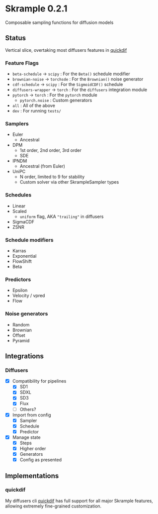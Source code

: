# Skrample 0.2.1
Composable sampling functions for diffusion models

## Status
Vertical slice, overtaking most diffusers features in [quickdif](https://github.com/Beinsezii/quickdif.git)

### Feature Flags
 - `beta-schedule` -> `scipy` : For the `Beta()` schedule modifier
 - `brownian-noise` -> `torchsde` : For the `Brownian()` noise generator
 - `cdf-schedule` -> `scipy` : For the `SigmoidCDF()` schedule
 - `diffusers-wrapper` -> `torch` : For the `diffusers` integration module
 - `pytorch` -> `torch` : For the `pytorch` module
   - `pytorch.noise` : Custom generators
 - `all` : All of the above
 - `dev` : For running `tests/`

### Samplers
- Euler
  - Ancestral
- DPM
  - 1st order, 2nd order, 3rd order
  - SDE
- IPNDM
  - Ancestral (from Euler)
- UniPC
  - N order, limited to 9 for stability
  - Custom solver via other SkrampleSampler types

### Schedules
- Linear
- Scaled
  - `uniform` flag, AKA `"trailing"` in diffusers
- SigmaCDF
- ZSNR

### Schedule modifiers
- Karras
- Exponential
- FlowShift
- Beta

### Predictors
- Epsilon
- Velocity / vpred
- Flow

### Noise generators
- Random
- Brownian
- Offset
- Pyramid

## Integrations
### Diffusers
- [X] Compatibility for pipelines
  - [X] SD1
  - [X] SDXL
  - [X] SD3
  - [X] Flux
  - [ ] Others?
- [X] Import from config
  - [X] Sampler
  - [X] Schedule
  - [X] Predictor
- [X] Manage state
  - [X] Steps
  - [X] Higher order
  - [X] Generators
  - [X] Config as presented

## Implementations
### quickdif
My diffusers cli [quickdif](https://github.com/Beinsezii/quickdif) has full support for all major Skrample features, allowing extremely fine-grained customization.
